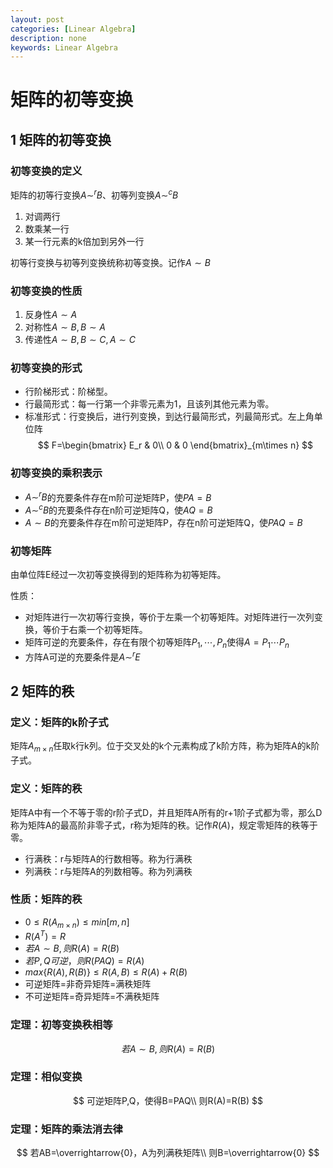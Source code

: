 ```yaml
---
layout: post
categories: [Linear Algebra]
description: none
keywords: Linear Algebra
---
```

# 矩阵的初等变换

## 1 矩阵的初等变换

### 初等变换的定义

矩阵的初等行变换$A\sim^r B$、初等列变换$A\sim^c B$
1. 对调两行
2. 数乘某一行
3. 某一行元素的k倍加到另外一行

初等行变换与初等列变换统称初等变换。记作$A\sim B$

### 初等变换的性质

1. 反身性$A \sim A$
2. 对称性$A\sim B,B\sim A$
3. 传递性$A\sim B,B\sim C,A\sim C$

### 初等变换的形式

* 行阶梯形式：阶梯型。
* 行最简形式：每一行第一个非零元素为1，且该列其他元素为零。
* 标准形式：行变换后，进行列变换，到达行最简形式，列最简形式。左上角单位阵
  $$
  F=\begin{bmatrix}
  E_r & 0\\
  0   & 0
  \end{bmatrix}_{m\times n}
  $$

### 初等变换的乘积表示

* $A\sim^r B$的充要条件存在m阶可逆矩阵P，使$PA = B$
* $A\sim^c B$的充要条件存在n阶可逆矩阵Q，使$AQ = B$
* $A\sim B$的充要条件存在m阶可逆矩阵P，存在n阶可逆矩阵Q，使$PAQ =B$

### 初等矩阵

由单位阵E经过一次初等变换得到的矩阵称为初等矩阵。

性质：
* 对矩阵进行一次初等行变换，等价于左乘一个初等矩阵。对矩阵进行一次列变换，等价于右乘一个初等矩阵。
* 矩阵可逆的充要条件，存在有限个初等矩阵$P_1,\cdots,P_n$使得$A=P_1\cdots P_n$
* 方阵A可逆的充要条件是$A\sim^r E$

## 2 矩阵的秩

### 定义：矩阵的k阶子式

矩阵$A_{m\times n}$任取k行k列。位于交叉处的k个元素构成了k阶方阵，称为矩阵A的k阶子式。

### 定义：矩阵的秩

矩阵A中有一个不等于零的r阶子式D，并且矩阵A所有的r+1阶子式都为零，那么D称为矩阵A的最高阶非零子式，r称为矩阵的秩。记作$R(A)$，规定零矩阵的秩等于零。

* 行满秩：r与矩阵A的行数相等。称为行满秩
* 列满秩：r与矩阵A的列数相等。称为列满秩
### 性质：矩阵的秩
* $0\leq R(A_{m\times n})\leq min[m,n]$
* $R(A^T)=R$
* $若A\sim B,则R(A)=R(B)$
* $若P,Q可逆，则R(PAQ)=R(A)$
* $max\{R(A),R(B)\}\leq R(A,B)\leq R(A)+R(B)$
* 可逆矩阵=非奇异矩阵=满秩矩阵
* 不可逆矩阵=奇异矩阵=不满秩矩阵

### 定理：初等变换秩相等

$$
若A\sim B,则R(A)=R(B)
$$

### 定理：相似变换
$$
可逆矩阵P,Q，使得B=PAQ\\
则R(A)=R(B)
$$

### 定理：矩阵的乘法消去律

$$
若AB=\overrightarrow{0}，A为列满秩矩阵\\
则B=\overrightarrow{0}
$$